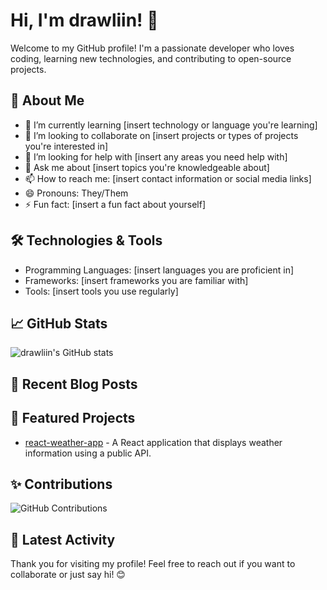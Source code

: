 # Hi, I'm drawliin! 👋

Welcome to my GitHub profile! I'm a passionate developer who loves coding, learning new technologies, and contributing to open-source projects.

## 🚀 About Me

- 🌱 I’m currently learning [insert technology or language you're learning]
- 👯 I’m looking to collaborate on [insert projects or types of projects you're interested in]
- 🤔 I’m looking for help with [insert any areas you need help with]
- 💬 Ask me about [insert topics you're knowledgeable about]
- 📫 How to reach me: [insert contact information or social media links]
- 😄 Pronouns: They/Them
- ⚡ Fun fact: [insert a fun fact about yourself]

## 🛠️ Technologies & Tools

- Programming Languages: [insert languages you are proficient in]
- Frameworks: [insert frameworks you are familiar with]
- Tools: [insert tools you use regularly]

## 📈 GitHub Stats

![drawliin's GitHub stats](https://github-readme-stats.vercel.app/api?username=drawliin&show_icons=true&theme=tokyonight&title_color=ffd700&icon_color=ffb700&text_color=ffd700&bg_color=282a36)



## 📝 Recent Blog Posts

<!-- BLOG-POST-LIST:START -->
<!-- BLOG-POST-LIST:END -->

## 🌟 Featured Projects


- [react-weather-app](https://react-weather-app-drawliin.netlify.app/) - A React application that displays weather information using a public API.


## ✨ Contributions

![GitHub Contributions](https://github-readme-streak-stats.herokuapp.com/?user=drawliin&theme=tokyonight&ring=ffd700&fire=ffb700&currStreakLabel=ffd700&sideLabels=ffb700)

## 📅 Latest Activity

<!--START_SECTION:activity-->
<!--END_SECTION:activity-->

Thank you for visiting my profile! Feel free to reach out if you want to collaborate or just say hi! 😊
